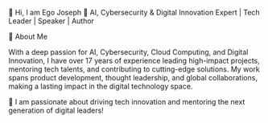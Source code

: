 👋 Hi, I am Ego Joseph
🚀 AI, Cybersecurity & Digital Innovation Expert | Tech Leader | Speaker | Author

🔹 About Me

With a deep passion for AI, Cybersecurity, Cloud Computing, and Digital Innovation, I have over 17 years of experience leading high-impact projects, mentoring tech talents, and contributing to cutting-edge solutions. My work spans product development, thought leadership, and global collaborations, making a lasting impact in the digital technology space.

🚀 I am passionate about driving tech innovation and mentoring the next generation of digital leaders!
